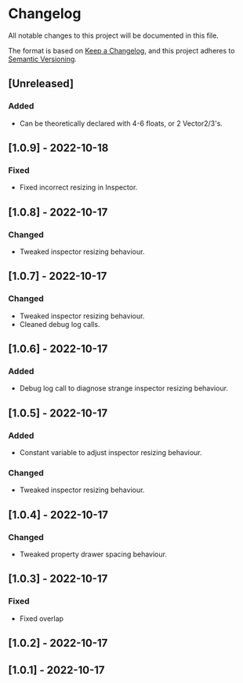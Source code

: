 # Changelog
All notable changes to this project will be documented in this file.

The format is based on [Keep a Changelog](https://keepachangelog.com/en/1.0.0/),
and this project adheres to [Semantic Versioning](https://semver.org/spec/v2.0.0.html).

## [Unreleased]
### Added
- Can be theoretically declared with 4-6 floats, or 2 Vector2/3's.

## [1.0.9] - 2022-10-18
### Fixed
- Fixed incorrect resizing in Inspector.

## [1.0.8] - 2022-10-17
### Changed
- Tweaked inspector resizing behaviour.

## [1.0.7] - 2022-10-17
### Changed
- Tweaked inspector resizing behaviour.
- Cleaned debug log calls.

## [1.0.6] - 2022-10-17
### Added
- Debug log call to diagnose strange inspector resizing behaviour.

## [1.0.5] - 2022-10-17
### Added
- Constant variable to adjust inspector resizing behaviour.
### Changed
- Tweaked inspector resizing behaviour.

## [1.0.4] - 2022-10-17
### Changed
- Tweaked property drawer spacing behaviour.

## [1.0.3] - 2022-10-17
### Fixed
- Fixed overlap

## [1.0.2] - 2022-10-17

## [1.0.1] - 2022-10-17
